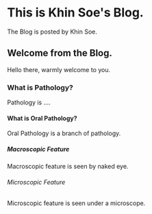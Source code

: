 # This is Khin Soe's Blog.
The Blog is posted by Khin Soe.
## Welcome from the Blog.
Hello there, warmly welcome to you.
### What is Pathology?
Pathology is ....
#### What is Oral Pathology?
Oral Pathology is a branch of pathology.
##### Macroscopic Feature
Macroscopic feature is seen by naked eye.
###### Microscopic Feature
Microscopic feature is seen under a microscope.
